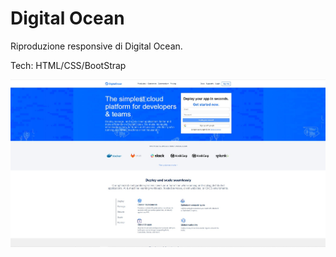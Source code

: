 # Digital Ocean

Riproduzione responsive di Digital Ocean. 

Tech: HTML/CSS/BootStrap


![](DigitalOcean.jpg)
